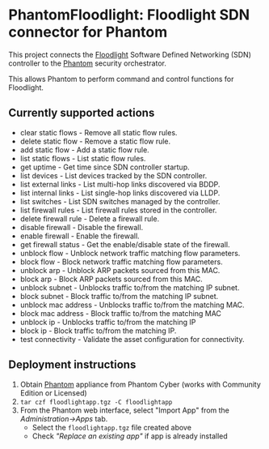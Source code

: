 # PhantomFloodlight: Floodlight SDN connector for Phantom
This project connects the [Floodlight](http://www.projectfloodlight.org/floodlight/) Software Defined Networking (SDN) controller
to the [Phantom](https://www.phantom.us/product.html) security orchestrator.

This allows Phantom to perform command and control functions for Floodlight.

## Currently supported actions

* clear static flows - Remove all static flow rules.
* delete static flow - Remove a static flow rule.
* add static flow - Add a static flow rule.
* list static flows - List static flow rules.
* get uptime - Get time since SDN controller startup.
* list devices - List devices tracked by the SDN controller.
* list external links - List multi-hop links discovered via BDDP.
* list internal links - List single-hop links discovered via LLDP.
* list switches - List SDN switches managed by the controller.
* list firewall rules - List firewall rules stored in the controller.
* delete firewall rule - Delete a firewall rule.
* disable firewall - Disable the firewall.
* enable firewall - Enable the firewall.
* get firewall status - Get the enable/disable state of the firewall.
* unblock flow - Unblock network traffic matching flow parameters.
* block flow - Block network traffic matching flow parameters.
* unblock arp - Unblock ARP packets sourced from this MAC.
* block arp - Block ARP packets sourced from this MAC.
* unblock subnet - Unblocks traffic to/from the matching IP subnet.
* block subnet - Block traffic to/from the matching IP subnet.
* unblock mac address - Unblocks traffic to/from the matching MAC.
* block mac address - Block traffic to/from the matching MAC
* unblock ip - Unblocks traffic to/from the matching IP
* block ip - Block traffic to/from the matching IP.
* test connectivity - Validate the asset configuration for connectivity.

## Deployment instructions

1. Obtain [Phantom](https://www.phantom.us/product.html) appliance from Phantom Cyber (works with Community Edition or Licensed)
2. `tar czf floodlightapp.tgz -C floodlightapp`
3. From the Phantom web interface, select "Import App" from the *Administration->Apps* tab.
   * Select the `floodlightapp.tgz` file created above
   * Check *"Replace an existing app"* if app is already installed
